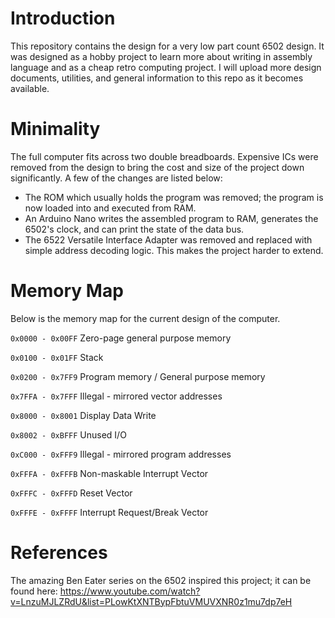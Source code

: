 # Introduction

This repository contains the design for a very low part count 6502 design. It was designed as a hobby project to learn more about writing in assembly language and as a cheap retro computing project. I will upload more design documents, utilities, and general information to this repo as it becomes available.

# Minimality

The full computer fits across two double breadboards. Expensive ICs were removed from the design to bring the cost and size of the project down significantly. A few of the changes are listed below:

* The ROM which usually holds the program was removed; the program is now loaded into and executed from RAM.
* An Arduino Nano writes the assembled program to RAM, generates the 6502's clock, and can print the state of the data bus.
* The 6522 Versatile Interface Adapter was removed and replaced with simple address decoding logic. This makes the project harder to extend.

# Memory Map

Below is the memory map for the current design of the computer.

`0x0000 - 0x00FF` Zero-page general purpose memory

`0x0100 - 0x01FF` Stack

`0x0200 - 0x7FF9` Program memory / General purpose memory

`0x7FFA - 0x7FFF` Illegal - mirrored vector addresses

`0x8000 - 0x8001` Display Data Write

`0x8002 - 0xBFFF` Unused I/O

`0xC000 - 0xFFF9` Illegal - mirrored program addresses

`0xFFFA - 0xFFFB` Non-maskable Interrupt Vector

`0xFFFC - 0xFFFD` Reset Vector

`0xFFFE - 0xFFFF` Interrupt Request/Break Vector

# References

The amazing Ben Eater series on the 6502 inspired this project; it can be found here: https://www.youtube.com/watch?v=LnzuMJLZRdU&list=PLowKtXNTBypFbtuVMUVXNR0z1mu7dp7eH